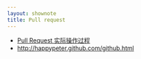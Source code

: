 ```yaml
---
layout: shownote
title: Pull request
---
```

- [Pull Request 实际操作过程](http://happycasts.net/episodes/37)
- <http://happypeter.github.com/github.html>

